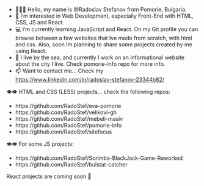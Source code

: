 - 🙂👋🏻 Hello, my name is @Radoslav Stefanov from Pomorie, Bulgaria.
- 💞️ I’m interested in Web Development, especially Front-End with HTML, CSS, JS and React. 
- 💻 I’m currently learning JavaScript and React. On my Git profile you can browse between a few websites that Ive made from scratch, with html and css. Also, soon Im planning to share some projects created by me using React.
- 🌊 I live by the sea, and currently I work on an informational website about the city I live. Check pomorie-info repo for more info.
- 📫 Want to contact me... Check my https://www.linkedin.com/in/radoslav-stefanov-23344b82/
<p>👁👁 HTML and CSS (LESS) projects... check the following repos:</p>
 <ul>
  <li>https://github.com/RadoStef/eva-pomorie</li>
  <li>https://github.com/RadoStef/velikovi-gh</li>
  <li>https://github.com/RadoStef/mebeli-masiv</li>
  <li>https://github.com/RadoStef/pomorie-info</li>
  <li>https://github.com/RadoStef/sitefocus</li>
 </ul>
 <p> 👁👁 For some JS projects: </p>
 <ul>
  <li>https://github.com/RadoStef/Scrimba-BlackJack-Game-Reworked</li>
  <li>https://github.com/RadoStef/bulstat-catcher</li>
 </ul>
 <p>React projects are coming soon 🙂 </p>
